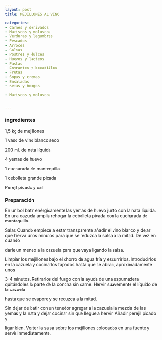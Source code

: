 ```yaml
---
layout: post
title: MEJILLONES AL VINO

categories:
- Carnes y derivados
- Mariscos y moluscos
- Verduras y legumbres
- Pescados
- Arroces
- Salsas
- Postres y dulces
- Huevos y lacteos
- Pastas
- Entrantes y bocadillos
- Frutas
- Sopas y cremas
- Ensaladas
- Setas y hongos

- Mariscos y moluscos


---
```


<h3>Ingredientes</h3>

1,5 kg de mejillones

1 vaso de vino blanco seco

200 ml. de nata líquida

4 yemas de huevo

1 cucharada de mantequilla

1 cebolleta grande picada

Perejil picado y sal

<h3>Preparación</h3>

En un bol batir enérgicamente las yemas de huevo junto con la nata líquida. En una cazuela amplia rehogar la cebolleta picada con la cucharada de mantequilla.

Salar. Cuando empiece a estar transparente añadir el vino blanco y dejar que hierva unos minutos para que se reduzca la salsa a la mitad. De vez en cuando

darle un meneo a la cazuela para que vaya ligando la salsa.

Limpiar los mejillones bajo el chorro de agua fría y escurrirlos. Introducirlos en la cazuela y cocinarlos tapados hasta que se abran, aproximadamente unos

3-4 minutos. Retirarlos del fuego con la ayuda de una espumadera quitándoles la parte de la concha sin carne. Hervir suavemente el líquido de la cazuela

hasta que se evapore y se reduzca a la mitad.

Sin dejar de batir con un tenedor agregar a la cazuela la mezcla de las yemas y la nata y dejar cocinar sin que llegue a hervir. Añadir perejil picado y

ligar bien. Verter la salsa sobre los mejillones colocados en una fuente y servir inmediatamente.

